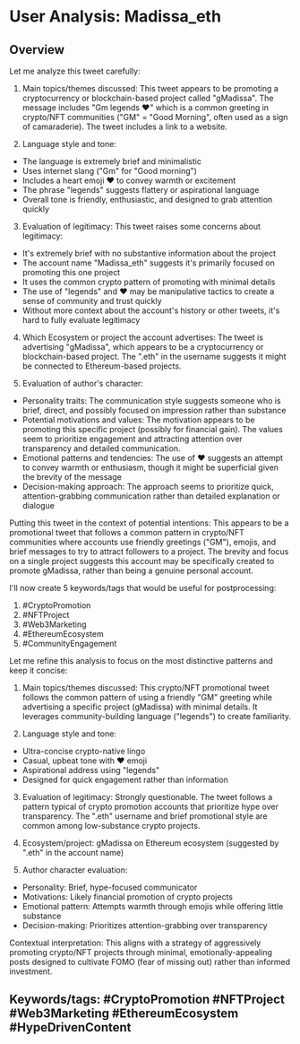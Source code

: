 # User Analysis: Madissa_eth

## Overview

<think>
Let me analyze this tweet carefully:

1. Main topics/themes discussed:
This tweet appears to be promoting a cryptocurrency or blockchain-based project called "gMadissa". The message includes "Gm legends ❤️" which is a common greeting in crypto/NFT communities ("GM" = "Good Morning", often used as a sign of camaraderie). The tweet includes a link to a website.

2. Language style and tone:
- The language is extremely brief and minimalistic
- Uses internet slang ("Gm" for "Good morning")
- Includes a heart emoji ❤️ to convey warmth or excitement
- The phrase "legends" suggests flattery or aspirational language
- Overall tone is friendly, enthusiastic, and designed to grab attention quickly

3. Evaluation of legitimacy:
This tweet raises some concerns about legitimacy:
- It's extremely brief with no substantive information about the project
- The account name "Madissa_eth" suggests it's primarily focused on promoting this one project
- It uses the common crypto pattern of promoting with minimal details
- The use of "legends" and ❤️ may be manipulative tactics to create a sense of community and trust quickly
- Without more context about the account's history or other tweets, it's hard to fully evaluate legitimacy

4. Which Ecosystem or project the account advertises:
The tweet is advertising "gMadissa", which appears to be a cryptocurrency or blockchain-based project. The ".eth" in the username suggests it might be connected to Ethereum-based projects.

5. Evaluation of author's character:
- Personality traits: The communication style suggests someone who is brief, direct, and possibly focused on impression rather than substance
- Potential motivations and values: The motivation appears to be promoting this specific project (possibly for financial gain). The values seem to prioritize engagement and attracting attention over transparency and detailed communication.
- Emotional patterns and tendencies: The use of ❤️ suggests an attempt to convey warmth or enthusiasm, though it might be superficial given the brevity of the message
- Decision-making approach: The approach seems to prioritize quick, attention-grabbing communication rather than detailed explanation or dialogue

Putting this tweet in the context of potential intentions:
This appears to be a promotional tweet that follows a common pattern in crypto/NFT communities where accounts use friendly greetings ("GM"), emojis, and brief messages to try to attract followers to a project. The brevity and focus on a single project suggests this account may be specifically created to promote gMadissa, rather than being a genuine personal account.

I'll now create 5 keywords/tags that would be useful for postprocessing:

1. #CryptoPromotion
2. #NFTProject 
3. #Web3Marketing
4. #EthereumEcosystem
5. #CommunityEngagement

Let me refine this analysis to focus on the most distinctive patterns and keep it concise:
</think>

1. Main topics/themes discussed:
This crypto/NFT promotional tweet follows the common pattern of using a friendly "GM" greeting while advertising a specific project (gMadissa) with minimal details. It leverages community-building language ("legends") to create familiarity.

2. Language style and tone:
- Ultra-concise crypto-native lingo
- Casual, upbeat tone with ❤️ emoji
- Aspirational address using "legends"
- Designed for quick engagement rather than information

3. Evaluation of legitimacy:
Strongly questionable. The tweet follows a pattern typical of crypto promotion accounts that prioritize hype over transparency. The ".eth" username and brief promotional style are common among low-substance crypto projects.

4. Ecosystem/project:
gMadissa on Ethereum ecosystem (suggested by ".eth" in the account name)

5. Author character evaluation:
- Personality: Brief, hype-focused communicator
- Motivations: Likely financial promotion of crypto projects
- Emotional pattern: Attempts warmth through emojis while offering little substance
- Decision-making: Prioritizes attention-grabbing over transparency

Contextual interpretation:
This aligns with a strategy of aggressively promoting crypto/NFT projects through minimal, emotionally-appealing posts designed to cultivate FOMO (fear of missing out) rather than informed investment.

Keywords/tags:
#CryptoPromotion #NFTProject #Web3Marketing #EthereumEcosystem #HypeDrivenContent
---
